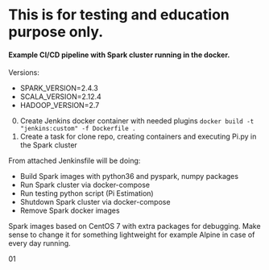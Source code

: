 # This is for testing and education purpose only.
#### Example CI/CD pipeline with Spark cluster running in the docker.

Versions:
- SPARK_VERSION=2.4.3
- SCALA_VERSION=2.12.4
- HADOOP_VERSION=2.7

0) Create Jenkins docker container with needed plugins 
  `docker build -t "jenkins:custom" -f Dockerfile .`
1) Create a task for clone repo, creating containers and executing Pi.py in the Spark cluster 

From attached Jenkinsfile will be doing:
* Build Spark images with python36 and pyspark, numpy packages
* Run Spark cluster via docker-compose
* Run testing python script (Pi Estimation)
* Shutdown Spark cluster via docker-compose
* Remove Spark docker images

Spark images based on CentOS 7 with extra packages for debugging. Make sense to change it for something lightweight for example Alpine in case of every day running.

01
